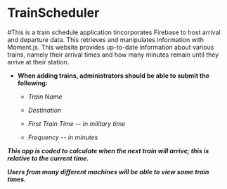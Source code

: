 # TrainScheduler

#This is a train schedule application tincorporates Firebase to host arrival and departure data. This retrieves and manipulates information with Moment.js. This website provides up-to-date information about various trains, namely their arrival times and how many minutes remain until they arrive at their station.

* **When adding trains, administrators should be able to submit the following:**

  * _Train Name_

  * _Destination_

  * _First Train Time -- in military time_

  * _Frequency -- in minutes_

_**This app is coded to calculate when the next train will arrive; this is relative to the current time.**_

_**Users from many different machines will be able to view same train times.**_
